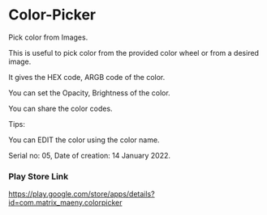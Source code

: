 # Color-Picker
Pick color from Images.


This is useful to pick color from the provided color wheel or from a desired image.

It gives the HEX code, ARGB code of the color.

You can set the Opacity, Brightness of the color.

You can share the color codes.

Tips:

You can EDIT the color using the color name.

Serial no: 05, Date of creation: 14 January 2022.

### Play Store Link

https://play.google.com/store/apps/details?id=com.matrix_maeny.colorpicker

